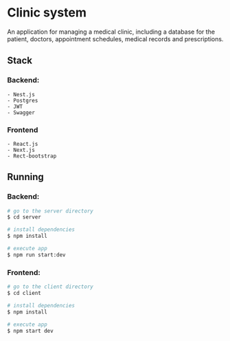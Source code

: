 # Clinic system
An application for managing a medical clinic, including a database for the patient, doctors, appointment schedules, medical records and prescriptions.

## Stack
### Backend:
    - Nest.js
    - Postgres
    - JWT
    - Swagger
### Frontend
    - React.js
    - Next.js
    - Rect-bootstrap

## Running
### Backend:
```bash
# go to the server directory
$ cd server

# install dependencies
$ npm install

# execute app
$ npm run start:dev
```

### Frontend:
```bash
# go to the client directory
$ cd client

# install dependencies
$ npm install

# execute app
$ npm start dev
```